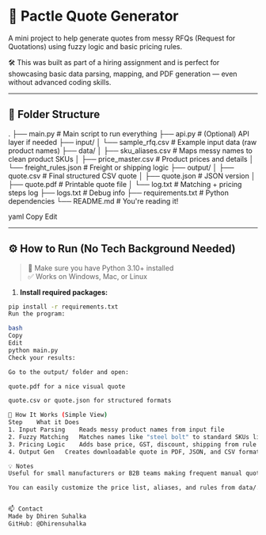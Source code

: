 # 🧾 Pactle Quote Generator

A mini project to help generate quotes from messy RFQs (Request for Quotations) using fuzzy logic and basic pricing rules.

🛠️ This was built as part of a hiring assignment and is perfect for showcasing basic data parsing, mapping, and PDF generation — even without advanced coding skills.

---

## 📁 Folder Structure

.
├── main.py # Main script to run everything
├── api.py # (Optional) API layer if needed
├── input/
│ └── sample_rfq.csv # Example input data (raw product names)
├── data/
│ ├── sku_aliases.csv # Maps messy names to clean product SKUs
│ ├── price_master.csv # Product prices and details
│ └── freight_rules.json # Freight or shipping logic
├── output/
│ ├── quote.csv # Final structured CSV quote
│ ├── quote.json # JSON version
│ ├── quote.pdf # Printable quote file
│ └── log.txt # Matching + pricing steps log
├── logs.txt # Debug info
├── requirements.txt # Python dependencies
└── README.md # You're reading it!

yaml
Copy
Edit

---

## ⚙️ How to Run (No Tech Background Needed)

> 🐍 Make sure you have Python 3.10+ installed  
> ✅ Works on Windows, Mac, or Linux

1. **Install required packages:**

```bash
pip install -r requirements.txt
Run the program:

bash
Copy
Edit
python main.py
Check your results:

Go to the output/ folder and open:

quote.pdf for a nice visual quote

quote.csv or quote.json for structured formats

🧠 How It Works (Simple View)
Step	What it Does
1. Input Parsing	Reads messy product names from input file
2. Fuzzy Matching	Matches names like "steel bolt" to standard SKUs like "ss-bolt"
3. Pricing Logic	Adds base price, GST, discount, shipping from rule files
4. Output Gen	Creates downloadable quote in PDF, JSON, and CSV formats

💡 Notes
Useful for small manufacturers or B2B teams making frequent manual quotes.

You can easily customize the price list, aliases, and rules from data/.


📫 Contact
Made by Dhiren Suhalka
GitHub: @Dhirensuhalka
